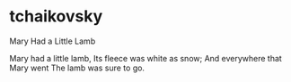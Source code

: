 # tchaikovsky

Mary Had a Little Lamb

Mary had a little lamb,
Its fleece was white as snow;
And everywhere that Mary went
The lamb was sure to go.
